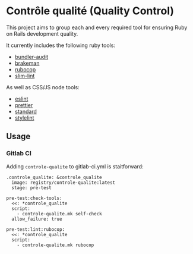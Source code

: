 # Contrôle qualité (Quality Control)

This project aims to group each and every required tool for ensuring
Ruby on Rails development quality.

It currently includes the following ruby tools:
- [bundler-audit](https://github.com/rubysec/bundler-audit)
- [brakeman](https://github.com/presidentbeef/brakeman)
- [rubocop](https://github.com/rubocop/rubocop)
- [slim-lint](https://github.com/sds/slim-lint)

As well as CSS/JS node tools:
- [eslint](https://eslint.org)
- [prettier](https://prettier.io)
- [standard](https://standardjs.com/)
- [stylelint](https://stylelint.io/)

## Usage

### Gitlab CI

Adding `controle-qualite` to gitlab-ci.yml is staitforward:

```
.controle_qualite: &controle_qualite
  image: registry/controle-qualite:latest
  stage: pre-test

pre-test:check-tools:
  <<: *controle_qualite
  script:
    - controle-qualite.mk self-check
  allow_failure: true

pre-test:lint:rubocop:
  <<: *controle_qualite
  script:
    - controle-qualite.mk rubocop
```
